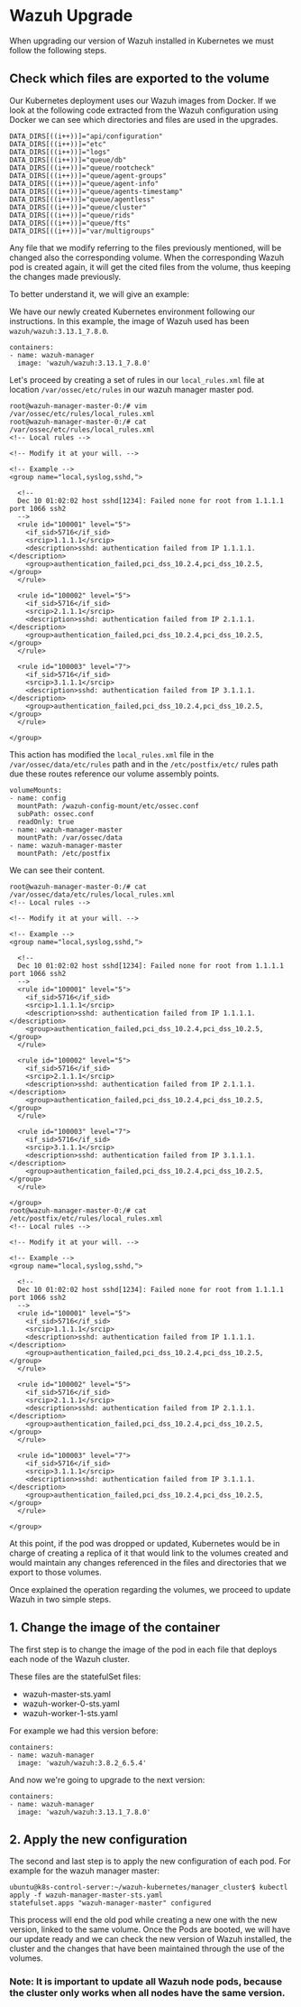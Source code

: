 # Wazuh Upgrade

When upgrading our version of Wazuh installed in Kubernetes we must follow the following steps. 

## Check which files are exported to the volume

Our Kubernetes deployment uses our Wazuh images from Docker. If we look at the following code extracted from the Wazuh configuration using Docker we can see which directories and files are used in the upgrades. 

```
DATA_DIRS[((i++))]="api/configuration"
DATA_DIRS[((i++))]="etc"
DATA_DIRS[((i++))]="logs"
DATA_DIRS[((i++))]="queue/db"
DATA_DIRS[((i++))]="queue/rootcheck"
DATA_DIRS[((i++))]="queue/agent-groups"
DATA_DIRS[((i++))]="queue/agent-info"
DATA_DIRS[((i++))]="queue/agents-timestamp"
DATA_DIRS[((i++))]="queue/agentless"
DATA_DIRS[((i++))]="queue/cluster"
DATA_DIRS[((i++))]="queue/rids"
DATA_DIRS[((i++))]="queue/fts"
DATA_DIRS[((i++))]="var/multigroups"

```

Any file that we modify referring to the files previously mentioned, will be changed also the corresponding volume. When the corresponding Wazuh pod is created again, it will get the cited files from the volume, thus keeping the changes made previously.

To better understand it, we will give an example:

We have our newly created Kubernetes environment following our instructions. In this example, the image of Wazuh used has been `wazuh/wazuh:3.13.1_7.8.0`.

```
containers:
- name: wazuh-manager
  image: 'wazuh/wazuh:3.13.1_7.8.0'
```

Let's proceed by creating a set of rules in our `local_rules.xml` file at location `/var/ossec/etc/rules` in our wazuh manager master pod. 

```
root@wazuh-manager-master-0:/# vim /var/ossec/etc/rules/local_rules.xml
root@wazuh-manager-master-0:/# cat /var/ossec/etc/rules/local_rules.xml
<!-- Local rules -->

<!-- Modify it at your will. -->

<!-- Example -->
<group name="local,syslog,sshd,">

  <!--
  Dec 10 01:02:02 host sshd[1234]: Failed none for root from 1.1.1.1 port 1066 ssh2
  -->
  <rule id="100001" level="5">
    <if_sid>5716</if_sid>
    <srcip>1.1.1.1</srcip>
    <description>sshd: authentication failed from IP 1.1.1.1.</description>
    <group>authentication_failed,pci_dss_10.2.4,pci_dss_10.2.5,</group>
  </rule>

  <rule id="100002" level="5">
    <if_sid>5716</if_sid>
    <srcip>2.1.1.1</srcip>
    <description>sshd: authentication failed from IP 2.1.1.1.</description>
    <group>authentication_failed,pci_dss_10.2.4,pci_dss_10.2.5,</group>
  </rule>

  <rule id="100003" level="7">
    <if_sid>5716</if_sid>
    <srcip>3.1.1.1</srcip>
    <description>sshd: authentication failed from IP 3.1.1.1.</description>
    <group>authentication_failed,pci_dss_10.2.4,pci_dss_10.2.5,</group>
  </rule>

</group>

```

This action has modified the `local_rules.xml` file in the `/var/ossec/data/etc/rules` path and in the `/etc/postfix/etc/` rules path due these routes reference our volume assembly points. 

```
volumeMounts:
- name: config
  mountPath: /wazuh-config-mount/etc/ossec.conf
  subPath: ossec.conf
  readOnly: true
- name: wazuh-manager-master
  mountPath: /var/ossec/data
- name: wazuh-manager-master
  mountPath: /etc/postfix
```

We can see their content.

```
root@wazuh-manager-master-0:/# cat /var/ossec/data/etc/rules/local_rules.xml
<!-- Local rules -->

<!-- Modify it at your will. -->

<!-- Example -->
<group name="local,syslog,sshd,">

  <!--
  Dec 10 01:02:02 host sshd[1234]: Failed none for root from 1.1.1.1 port 1066 ssh2
  -->
  <rule id="100001" level="5">
    <if_sid>5716</if_sid>
    <srcip>1.1.1.1</srcip>
    <description>sshd: authentication failed from IP 1.1.1.1.</description>
    <group>authentication_failed,pci_dss_10.2.4,pci_dss_10.2.5,</group>
  </rule>

  <rule id="100002" level="5">
    <if_sid>5716</if_sid>
    <srcip>2.1.1.1</srcip>
    <description>sshd: authentication failed from IP 2.1.1.1.</description>
    <group>authentication_failed,pci_dss_10.2.4,pci_dss_10.2.5,</group>
  </rule>

  <rule id="100003" level="7">
    <if_sid>5716</if_sid>
    <srcip>3.1.1.1</srcip>
    <description>sshd: authentication failed from IP 3.1.1.1.</description>
    <group>authentication_failed,pci_dss_10.2.4,pci_dss_10.2.5,</group>
  </rule>

</group>
root@wazuh-manager-master-0:/# cat /etc/postfix/etc/rules/local_rules.xml
<!-- Local rules -->

<!-- Modify it at your will. -->

<!-- Example -->
<group name="local,syslog,sshd,">

  <!--
  Dec 10 01:02:02 host sshd[1234]: Failed none for root from 1.1.1.1 port 1066 ssh2
  -->
  <rule id="100001" level="5">
    <if_sid>5716</if_sid>
    <srcip>1.1.1.1</srcip>
    <description>sshd: authentication failed from IP 1.1.1.1.</description>
    <group>authentication_failed,pci_dss_10.2.4,pci_dss_10.2.5,</group>
  </rule>

  <rule id="100002" level="5">
    <if_sid>5716</if_sid>
    <srcip>2.1.1.1</srcip>
    <description>sshd: authentication failed from IP 2.1.1.1.</description>
    <group>authentication_failed,pci_dss_10.2.4,pci_dss_10.2.5,</group>
  </rule>

  <rule id="100003" level="7">
    <if_sid>5716</if_sid>
    <srcip>3.1.1.1</srcip>
    <description>sshd: authentication failed from IP 3.1.1.1.</description>
    <group>authentication_failed,pci_dss_10.2.4,pci_dss_10.2.5,</group>
  </rule>

</group>

```

At this point, if the pod was dropped or updated, Kubernetes would be in charge of creating a replica of it that would link to the volumes created and would maintain any changes referenced in the files and directories that we export to those volumes. 

Once explained the operation regarding the volumes, we proceed to update Wazuh in two simple steps. 

## 1. Change the image of the container

The first step is to change the image of the pod in each file that deploys each node of the Wazuh cluster. 

These files are the statefulSet files:
- wazuh-master-sts.yaml
- wazuh-worker-0-sts.yaml
- wazuh-worker-1-sts.yaml

For example we had this version before:

```
containers:
- name: wazuh-manager
  image: 'wazuh/wazuh:3.8.2_6.5.4'
```

And now we're going to upgrade to the next version: 

```
containers:
- name: wazuh-manager
  image: 'wazuh/wazuh:3.13.1_7.8.0'
```


## 2. Apply the new configuration

The second and last step is to apply the new configuration of each pod. For example for the wazuh manager master:

```
ubuntu@k8s-control-server:~/wazuh-kubernetes/manager_cluster$ kubectl apply -f wazuh-manager-master-sts.yaml
statefulset.apps "wazuh-manager-master" configured
```

This process will end the old pod while creating a new one with the new version, linked to the same volume. Once the Pods are booted, we will have our update ready and we can check the new version of Wazuh installed, the cluster and the changes that have been maintained through the use of the volumes. 

### Note: It is important to update all Wazuh node pods, because the cluster only works when all nodes have the same version.
